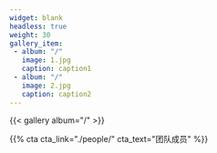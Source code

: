 ```yaml
---
widget: blank
headless: true
weight: 30
gallery_item:
 - album: "/"
   image: 1.jpg
   caption: caption1
 - album: "/"
   image: 2.jpg
   caption: caption2
---
```

{{< gallery album="/" >}}

{{% cta cta_link="./people/" cta_text="团队成员" %}}